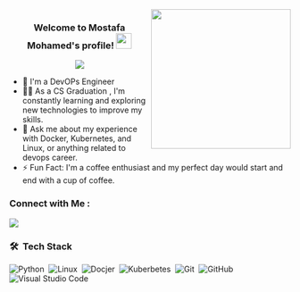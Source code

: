 
<img width="250" align="right" src="https://c.tenor.com/_DOBjnGspYAAAAAM/code-coding.gif">

<h3 align="center">
  Welcome to Mostafa Mohamed's profile!
  <img src="https://media.giphy.com/media/hvRJCLFzcasrR4ia7z/giphy.gif" width="28">
</h3>

<!-- Typing SVG by DenverCoder1 - https://github.com/DenverCoder1/readme-typing-svg -->
<p align="center">
  <a href="https://github.com/DenverCoder1/readme-typing-svg"><img src="https://readme-typing-svg.herokuapp.com/?lines=DevOps%20Engineer;Always%20learning%20new%20things&font=Fira%20Code&center=true&width=440&height=45&color=f75c7e&vCenter=true&size=22"></a>
</p> 

- 🏢 I'm a DevOPs Engineer
- 👨‍💻 As a CS Graduation , I'm constantly learning and exploring new technologies to improve my skills.
- 💬 Ask me about my experience with Docker, Kubernetes, and Linux, or anything related to devops career.
- ⚡ Fun Fact: I'm a coffee enthusiast and my perfect day would start and end with a cup of coffee.



### Connect with Me :

<a href="(https://www.linkedin.com/in/mostafa-mohamed-hussien-533094282/)" target="_blank"><img src="https://img.shields.io/badge/-Mostafa%20Mohamed-0077B5?style=for-the-badge&logo=Linkedin&logoColor=white"/></a>


### 🛠 &nbsp;Tech Stack
![Python](https://img.shields.io/badge/-Python%20-05122A?style=flat&logo=python)&nbsp;
![Linux](https://img.shields.io/badge/-Linux-05122A?style=flat&logo=Linux&logoColor=563D7C)&nbsp;
![Docjer](https://img.shields.io/badge/-Docker-05122A?style=flat&logo=Docker)&nbsp;
![Kuberbetes](https://img.shields.io/badge/-Kuberbetes-05122A?style=flat&logo=Kuberbetes&logoColor=1572B6)&nbsp;
![Git](https://img.shields.io/badge/-Git-05122A?style=flat&logo=git)&nbsp;
![GitHub](https://img.shields.io/badge/-GitHub-05122A?style=flat&logo=github)&nbsp;
![Visual Studio Code](https://img.shields.io/badge/-Visual%20Studio%20Code-05122A?style=flat&logo=visual-studio-code&logoColor=007ACC)&nbsp;
